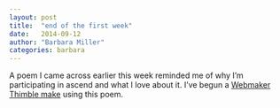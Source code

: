 ```yaml
---
layout: post
title:  "end of the first week"
date:   2014-09-12
author: "Barbara Miller"
categories: barbara
---
```


A poem I came across earlier this week reminded me of why I’m participating in ascend and what I love about it. I’ve begun a [Webmaker Thimble make](https://galgeek.makes.org/thimble/LTIxMDgwOTYyNTY=/pied-beauty-animated) using this poem.
